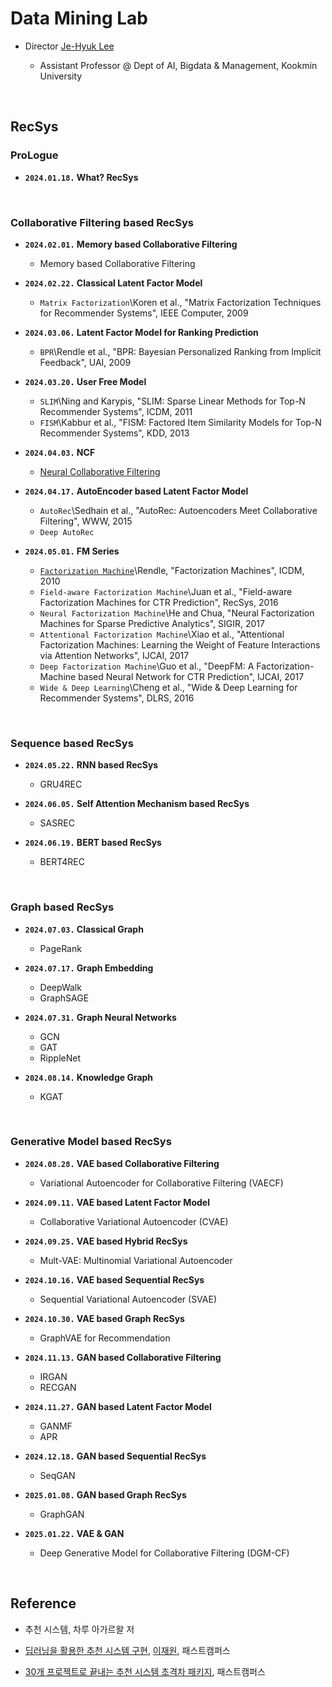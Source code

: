 # Data Mining Lab

- Director [Je-Hyuk Lee](https://github.com/jaylee07)

  - Assistant Professor @ Dept of AI, Bigdata & Management, Kookmin University

</br>

## RecSys

### ProLogue

- **`2024.01.18.` What? RecSys**

</br>

### Collaborative Filtering based RecSys

- **`2024.02.01.` Memory based Collaborative Filtering**
  - Memory based Collaborative Filtering

- **`2024.02.22.` Classical Latent Factor Model**
  - `Matrix Factorization`\\Koren et al., "Matrix Factorization Techniques for Recommender Systems", IEEE Computer, 2009

- **`2024.03.06.` Latent Factor Model for Ranking Prediction**
  - `BPR`\\Rendle et al., "BPR: Bayesian Personalized Ranking from Implicit Feedback", UAI, 2009

- **`2024.03.20.` User Free Model**
  - `SLIM`\\Ning and Karypis, "SLIM: Sparse Linear Methods for Top-N Recommender Systems", ICDM, 2011
  - `FISM`\\Kabbur et al., "FISM: Factored Item Similarity Models for Top-N Recommender Systems", KDD, 2013

- **`2024.04.03.` NCF**
  - [Neural Collaborative Filtering](https://github.com/jayarnim/MD-Data_Mining_Lab/blob/main/model/NCF.py)

- **`2024.04.17.` AutoEncoder based Latent Factor Model**
  - `AutoRec`\\Sedhain et al., "AutoRec: Autoencoders Meet Collaborative Filtering", WWW, 2015
  - `Deep AutoRec`

- **`2024.05.01.` FM Series**
  - [`Factorization Machine`](https://github.com/jayarnim/MD-Data_Mining_Lab/blob/main/model/FactorizationMachines.py)\\Rendle, "Factorization Machines", ICDM, 2010
  - `Field-aware Factorization Machine`\\Juan et al., "Field-aware Factorization Machines for CTR Prediction", RecSys, 2016
  - `Neural Factorization Machine`\\He and Chua, "Neural Factorization Machines for Sparse Predictive Analytics", SIGIR, 2017
  - `Attentional Factorization Machine`\\Xiao et al., "Attentional Factorization Machines: Learning the Weight of Feature Interactions via Attention Networks", IJCAI, 2017
  - `Deep Factorization Machine`\\Guo et al., "DeepFM: A Factorization-Machine based Neural Network for CTR Prediction", IJCAI, 2017
  - `Wide & Deep Learning`\\Cheng et al., "Wide & Deep Learning for Recommender Systems", DLRS, 2016

</br>

### Sequence based RecSys

- **`2024.05.22.` RNN based RecSys**
  - GRU4REC

- **`2024.06.05.` Self Attention Mechanism based RecSys**
  - SASREC

- **`2024.06.19.` BERT based RecSys**
  - BERT4REC

</br>

### Graph based RecSys

- **`2024.07.03.` Classical Graph**
  - PageRank

- **`2024.07.17.` Graph Embedding**
  - DeepWalk
  - GraphSAGE

- **`2024.07.31.` Graph Neural Networks**
  - GCN
  - GAT
  - RippleNet

- **`2024.08.14.` Knowledge Graph**
  - KGAT

</br>

### Generative Model based RecSys

- **`2024.08.28.` VAE based Collaborative Filtering**
  - Variational Autoencoder for Collaborative Filtering (VAECF)

- **`2024.09.11.` VAE based Latent Factor Model**
  - Collaborative Variational Autoencoder (CVAE)

- **`2024.09.25.` VAE based Hybrid RecSys**
  - Mult-VAE: Multinomial Variational Autoencoder

- **`2024.10.16.` VAE based Sequential RecSys**
  - Sequential Variational Autoencoder (SVAE)

- **`2024.10.30.` VAE based Graph RecSys**
  - GraphVAE for Recommendation

- **`2024.11.13.` GAN based Collaborative Filtering**
  - IRGAN
  - RECGAN

- **`2024.11.27.` GAN based Latent Factor Model**
  - GANMF
  - APR

- **`2024.12.18.` GAN based Sequential RecSys**
  - SeqGAN

- **`2025.01.08.` GAN based Graph RecSys**
  - GraphGAN

- **`2025.01.22.` VAE & GAN**
  - Deep Generative Model for Collaborative Filtering (DGM-CF)

</br>

## Reference

- 추천 시스템, 차루 아가르왈 저

- [딥러닝을 활용한 추천 시스템 구현](https://fastcampus.co.kr/data_online_rs), [이재원](https://github.com/jaewonlee-728), 패스트캠퍼스

- [30개 프로젝트로 끝내는 추천 시스템 초격차 패키지](https://fastcampus.co.kr/data_online_rsystem), 패스트캠퍼스
